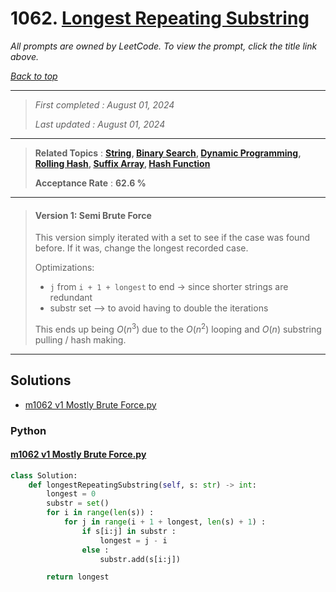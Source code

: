# 1062. [Longest Repeating Substring](<https://leetcode.com/problems/longest-repeating-substring>)

*All prompts are owned by LeetCode. To view the prompt, click the title link above.*

*[Back to top](<../README.md>)*

------

> *First completed : August 01, 2024*
>
> *Last updated : August 01, 2024*

------

> **Related Topics** : **[String](<by_topic/String.md>), [Binary Search](<by_topic/Binary Search.md>), [Dynamic Programming](<by_topic/Dynamic Programming.md>), [Rolling Hash](<by_topic/Rolling Hash.md>), [Suffix Array](<by_topic/Suffix Array.md>), [Hash Function](<by_topic/Hash Function.md>)**
>
> **Acceptance Rate** : **62.6 %**

------

> #### Version 1: Semi Brute Force
> 
> This version simply iterated with a set to see if the case was found before. If it was, change the longest recorded case.
> 
> Optimizations:
> - `j` from `i + 1 + longest` to end $\rightarrow$ since shorter strings are redundant
> - substr set --> to avoid having to double the iterations
> 
> This ends up being $O(n^3)$ due to the $O(n^2)$ looping and $O(n)$ substring pulling / hash making.

------

## Solutions

- [m1062 v1 Mostly Brute Force.py](<../my-submissions/m1062 v1 Mostly Brute Force.py>)
### Python
#### [m1062 v1 Mostly Brute Force.py](<../my-submissions/m1062 v1 Mostly Brute Force.py>)
```Python
class Solution:
    def longestRepeatingSubstring(self, s: str) -> int:
        longest = 0
        substr = set()
        for i in range(len(s)) :
            for j in range(i + 1 + longest, len(s) + 1) :
                if s[i:j] in substr :
                    longest = j - i
                else :
                    substr.add(s[i:j])

        return longest
```

